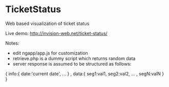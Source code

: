 TicketStatus
============



Web based visualization of ticket status

Live demo: 
http://invision-web.net/ticket-status/

Notes:
- edit ngapp/app.js for customization
- retrieve.php is a dummy script which returns random data
- server response is assumed to be structured as follows: 

{
  info:{
    date:'current date', 
    ... 
  }
  , 
  data:{
    seg1:val1, 
    seg2:val2, 
    ... , 
    segN:valN
  }
}
